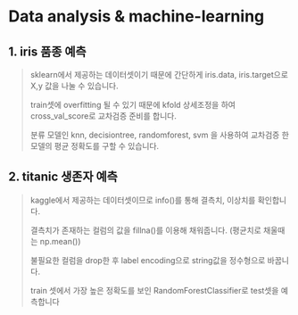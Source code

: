 # Data analysis & machine-learning
## 1. iris 품종 예측
> sklearn에서 제공하는 데이터셋이기 때문에 간단하게 iris.data, iris.target으로 X,y 값을 나눌 수 있습니다.
> 
> train셋에 overfitting 될 수 있기 때문에 kfold 상세조정을 하여 cross_val_score로 교차검증 준비를 합니다.
> 
> 분류 모델인 knn, decisiontree, randomforest, svm 을 사용하여 교차검증 한 모델의 평균 정확도를 구할 수 있습니다.

## 2. titanic 생존자 예측
> kaggle에서 제공하는 데이터셋이므로 info()를 통해 결측치, 이상치를 확인합니다.
> 
> 결측치가 존재하는 컬럼의 값을 fillna()를 이용해 채워줍니다. (평균치로 채울때는 np.mean())
> 
> 불필요한 컬럼을 drop한 후 label encoding으로 string값을 정수형으로 바꿉니다.
> 
> train 셋에서 가장 높은 정확도를 보인 RandomForestClassifier로 test셋을 예측합니다
